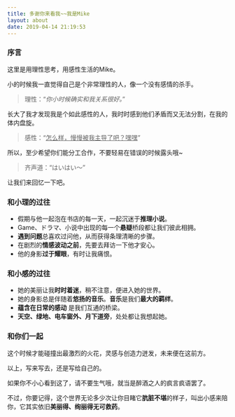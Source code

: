 ```yaml
---
title: 多谢你来看我~~我是Mike
layout: about
date: 2019-04-14 21:19:53
---
```


### 序言

这里是用理性思考，用感性生活的Mike。

小的时候我一直觉得自己是个非常理性的人，像一个没有感情的杀手。

>  理性：“*你小时候确实和我关系很好。*”

长大了我才发现我是个如此感性的人，我时时感到他们矛盾而又无法分割，在我的体内盘旋。

> 感性：“<u>怎么样，慢慢被我主导了吧？嘿嘿</u>”

所以，至少希望你们能分工合作，不要轻易在错误的时候露头哦~

> 齐声道：“はいはい～”

让我们来回忆一下吧。

### 和小理的过往

- 假期与他一起泡在书店的每一天，一起沉迷于**推理小说**。
- Game、ドラマ、小说中出现的每一个**悬疑**桥段都让我们彼此相拥。
- **遇到问题**总喜欢过问他，从而获得条理清晰的步骤。
- 在剧烈的**情感波动之前**，先要去拜访一下他才安心。
- 他的身影**过于耀眼**，有时让我痛恨。

### 和小感的过往

- 她的美丽让我**时时着迷**，稍不注意，便进入她的世界。
- 她的身影总是伴随着**悠扬的音乐**。**音乐**是我们**最大的羁绊**。
- **蕴含在日常的感动** 是我们互通的桥梁。
- **天空、绿地、电车窗外、月下道旁**，处处都让我想起她。

### 和你们一起

这个时候才能碰撞出最激烈的火花，灵感与创造力迸发，未来便在这前方。



以上，写来写去，还是写给自己的。

如果你不小心看到这了，请不要生气哦，就当是醉酒之人的疯言疯语罢了。

不过，你要记得，这个世界无论多少次让你目睹它**肮脏不堪**的样子，叫出小感来陪你，它其实依旧**美丽得、绚丽得无可救药**。



